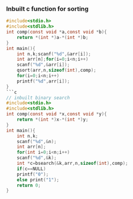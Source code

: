 <h3>Inbuilt c function for sorting</h3> 

```c
#include<stdio.h>
#include<stdlib.h>
int comp(const void *a,const void *b){
    return *(int *)a-*(int *)b;
}
int main(){
    int n,k;scanf("%d",&arr[i]);
    int arr[n];for(i=0;i<n;i++)
    scanf("%d",&arr[i]);
    qsort(arr,n,sizeof(int),comp);
    for(i=0;i<n;i++)
    printf("%d",arr[i]);
}
```c
// inbuilt binary search
#include<stdio.h>
#include<stdlib.h>
int comp(const void *x,const void *y){
    return *(int *)x-*(int *)y;
}
int main(){
    int n,k;
    scanf("%d",&n);
    int arr[n];
    for(int i=0;i<n;i++)
    scanf("%d",&k);
    int *c=bsearch(&k,arr,n,sizeof(int),comp);
    if(c==NULL)
    printf("0");
    else print("1");
    return 0;
}
```

